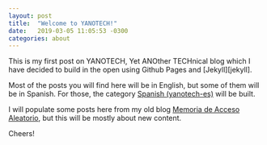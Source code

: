 ```yaml
---
layout: post
title:  "Welcome to YANOTECH!"
date:   2019-03-05 11:05:53 -0300
categories: about
---
```


This is my first post on YANOTECH, Yet ANOther TECHnical blog which I have decided to build in the open using Github Pages and [Jekyll][jekyll].

Most of the posts you will find here will be in English, but some of them will be in Spanish. For those, the category [Spanish (yanotech-es)][yanotech-es] will be built.

I will populate some posts here from my old blog [Memoria de Acceso Aleatorio][ram-blog], but this will be mostly about new content.

Cheers!

[jekyll-docs]: https://jekyllrb.com/
[yanotech-es]: https://juandesant.github.io/YANOTECH/
[ram-blog]:    https://juandesant.wordpress.com/
